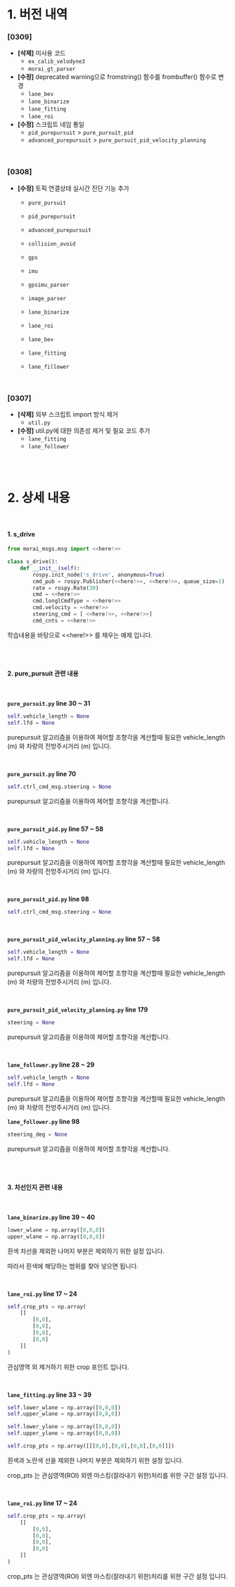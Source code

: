 # 1. 버전 내역

### [0309]

- **[삭제]** 미사용 코드
  - `ex_calib_velodyne3`
  - `morai_gt_parser`
- **[수정]** deprecated warning으로 fromstring() 함수를 frombuffer() 함수로 변경 
  - `lane_bev`
  - `lane_binarize`
  - `lane_fitting`
  - `lane_roi`
- **[수정]** 스크립트 네임 통일
  - `pid_purepursuit` > `pure_pursuit_pid`
  - `advanced_purepursuit` > `pure_pursuit_pid_velocity_planning`

<br>

### [0308]

- **[수정]** 토픽 연결상태 실시간 진단 기능 추가

  - `pure_pursuit`

  - `pid_purepursuit`

  - `advanced_purepursuit`

  - `collision_avoid`
  - `gps`

  - `imu`

  - `gpsimu_parser`

  - `image_parser`

  - `lane_binarize`

  - `lane_roi`

  - `lane_bev`

  - `lane_fitting`

  - `lane_fillower`

<br>

### [0307]

- **[삭제]** 외부 스크립트 import 방식 제거
  - `util.py` 
- **[수정]** util.py에 대한 의존성 제거 및 필요 코드 추가
  - `lane_fitting`
  - `lane_follower`

<br>

<br>

# 2. 상세 내용

<br>

#### 1. s_drive

```python
from morai_msgs.msg import <<here!>>

class s_drive():
    def __init__(self):
        rospy.init_node('s_drive', anonymous=True)
        cmd_pub = rospy.Publisher(<<here!>>, <<here!>>, queue_size=1)
        rate = rospy.Rate(30)
        cmd = <<here!>>
        cmd.longlCmdType = <<here!>>
        cmd.velocity = <<here!>>
        steering_cmd = [ <<here!>>, <<here!>>]
        cmd_cnts = <<here!>>
```

학습내용을 바탕으로 <<here!>> 를 채우는 예제 입니다.

<br>

<br>

#### 2. pure_pursuit 관련 내용

<br>

**`pure_pursuit.py` line 30 ~ 31**

```python
self.vehicle_length = None
self.lfd = None
```

purepursuit 알고리즘을 이용하여 제어할 조향각을 계산할때 필요한 vehicle_length (m) 와 차량의 전방주시거리 (m) 입니다.

<br>

**`pure_pursuit.py` line 70**

```python
self.ctrl_cmd_msg.steering = None
```

purepursuit 알고리즘을 이용하여 제어할 조향각을 계산합니다.

<br>

**`pure_pursuit_pid.py` line 57 ~ 58**

```python
self.vehicle_length = None
self.lfd = None
```

purepursuit 알고리즘을 이용하여 제어할 조향각을 계산할때 필요한 vehicle_length (m) 와 차량의 전방주시거리 (m) 입니다.

<br>

**`pure_pursuit_pid.py` line 98**

```python
self.ctrl_cmd_msg.steering = None
```

<br>

**`pure_pursuit_pid_velocity_planning.py` line 57 ~ 58**

```python
self.vehicle_length = None
self.lfd = None
```

purepursuit 알고리즘을 이용하여 제어할 조향각을 계산할때 필요한 vehicle_length (m) 와 차량의 전방주시거리 (m) 입니다.

<br>

**`pure_pursuit_pid_velocity_planning.py` line 179**

```python
steering = None
```

purepursuit 알고리즘을 이용하여 제어할 조향각을 계산합니다.

<br>

**`lane_follower.py` line 28 ~ 29**

```python
self.vehicle_length = None
self.lfd = None
```

purepursuit 알고리즘을 이용하여 제어할 조향각을 계산할때 필요한 vehicle_length (m) 와 차량의 전방주시거리 (m) 입니다.

**`lane_follower.py` line 98**

```python
steering_deg = None
```

purepursuit 알고리즘을 이용하여 제어할 조향각을 계산합니다.<br>

<br>

<br>

#### 3. 차선인지 관련 내용

<br>

**`lane_binarize.py` line 39 ~ 40**

```python
lower_wlane = np.array([0,0,0])
upper_wlane = np.array([0,0,0])
```

흰색 차선을 제외한 나머지 부분은 제외하기 위한 설정 입니다.

따라서 흰색에 해당하는 범위를 찾아 넣으면 됩니다. 

<br>

**`lane_roi.py` line 17 ~ 24**

```python
self.crop_pts = np.array(
    [[
        [0,0],
        [0,0],
        [0,0],
        [0,0]
    ]]
)
```

관심영역 외 제거하기 위한 crop 포인트 입니다.

<br>

**`lane_fitting.py` line 33 ~ 39**

```python
self.lower_wlane = np.array([0,0,0])
self.upper_wlane = np.array([0,0,0])

self.lower_ylane = np.array([0,0,0])
self.upper_ylane = np.array([0,0,0])

self.crop_pts = np.array([[[0,0],[0,0],[0,0],[0,0]]])
```

흰색과 노란색 선을 제외한 나머지 부분은 제외하기 위한 설정 입니다.

crop_pts 는 관심영역(ROI) 외엔 마스킹(잘라내기 위한)처리를 위한 구간 설정 입니다.

<br>

**`lane_roi.py` line 17 ~ 24**

```python
self.crop_pts = np.array(
	[[
		[0,0],
		[0,0],
		[0,0],
		[0,0]
	]]
)
```

crop_pts 는 관심영역(ROI) 외엔 마스킹(잘라내기 위한)처리를 위한 구간 설정 입니다.

<br>
